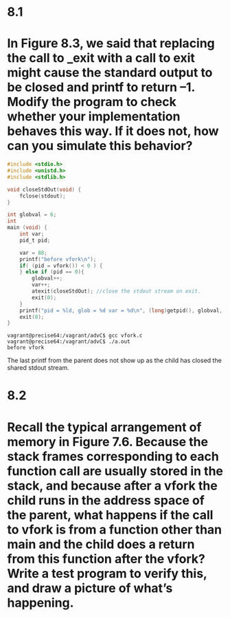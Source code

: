 # 8.1 
# In Figure 8.3, we said that replacing the call to _exit with a call to exit might cause the standard output to be closed and printf to return –1. Modify the program to check whether your implementation behaves this way. If it does not, how can you simulate this behavior?
```c
#include <stdio.h>
#include <unistd.h>
#include <stdlib.h>

void closeStdOut(void) {
    fclose(stdout);
}

int globval = 6;
int
main (void) {
    int var;
    pid_t pid;

    var = 88;
    printf("before vfork\n");
    if( (pid = vfork()) < 0 ) {
    } else if (pid == 0){
        globval++;
        var++;
        atexit(closeStdOut); //close the stdout stream on exit.
        exit(0);
    }
    printf("pid = %ld, glob = %d var = %d\n", (long)getpid(), globval, var); //Output will not show up.
    exit(0);
}
```
```
vagrant@precise64:/vagrant/advC$ gcc vfork.c
vagrant@precise64:/vagrant/advC$ ./a.out
before vfork
```
The last printf from the parent does not show up as the child has closed the shared stdout stream. 
# 8.2 
# Recall the typical arrangement of memory in Figure 7.6. Because the stack frames corresponding to each function call are usually stored in the stack, and because after a vfork the child runs in the address space of the parent, what happens if the call to vfork is from a function other than main and the child does a return from this function after the vfork? Write a test program to verify this, and draw a picture of what’s happening.

